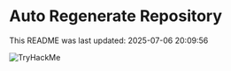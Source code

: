 # Auto Regenerate Repository

This README was last updated: 2025-07-06 20:09:56

 ![TryHackMe](https://tryhackme.com/badge/533634)